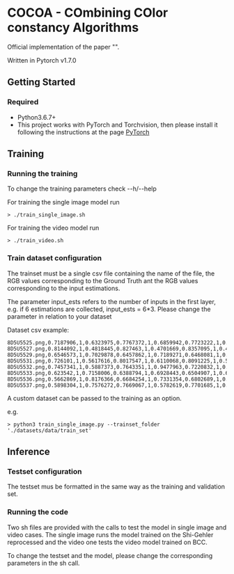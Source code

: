 # COCOA - COmbining COlor constancy Algorithms

Official implementation of the paper "".

Written in Pytorch v1.7.0

## Getting Started

### Required

 - Python3.6.7+
 - This project works with PyTorch and Torchvision, then please install it following the instructions at the page [PyTorch](http://pytorch.org/)

## Training

### Running the training

To change the training parameters check --h/--help

For training the single image model run
```
> ./train_single_image.sh

```

For training the video model run
```
> ./train_video.sh

```


### Train dataset configuration

The trainset must be a single csv file containing the name of the file,
the RGB values corresponding to the Ground Truth ant the RGB values corresponding to the input estimations.

The parameter input_ests refers to the number of inputs in the first layer, e.g.
if 6 estimations are collected, input_ests = 6*3. Please change the parameter in
relation to your dataset

Dataset csv example:
```
8D5U5525.png,0.7187906,1,0.6323975,0.7767372,1,0.6859942,0.7723222,1,0.5876065,0.7480156,1,0.6133124
8D5U5527.png,0.8144092,1,0.4818445,0.827463,1,0.4701669,0.8357095,1,0.4771664,0.8131861,1,0.4757451
8D5U5529.png,0.6546573,1,0.7029878,0.6457862,1,0.7189271,0.6468081,1,0.7245924,0.6751357,1,0.6947643
8D5U5531.png,0.726101,1,0.5617616,0.8017547,1,0.6110068,0.8091225,1,0.535962,0.7881969,1,0.5344098
8D5U5532.png,0.7457341,1,0.5887373,0.7643351,1,0.9477963,0.7220832,1,0.8587372,0.7570649,1,0.9033304
8D5U5533.png,0.623542,1,0.7158006,0.6388794,1,0.6928443,0.6504907,1,0.6988658,0.6871067,1,0.6601636
8D5U5536.png,0.5662869,1,0.8176366,0.6684254,1,0.7331354,0.6802689,1,0.717933,0.6432516,1,0.7385637
8D5U5537.png,0.5898304,1,0.7576272,0.7669067,1,0.5782619,0.7701685,1,0.4708538,0.7467304,1,0.5203703

```

A custom dataset can be passed to the training as an option.

e.g.

```
> python3 train_single_image.py --trainset_folder './datasets/data/train_set'
```


## Inference

### Testset configuration

The testset mus be formatted in the same way as the training and validation set.

### Running the code

Two sh files are provided with the calls to test the model in single image and video cases.
The single image runs the model trained on the Shi-Gehler reprocessed and the video one 
tests the video model trained on BCC.

To change the testset and the model, please change the corresponding parameters in the sh call.
